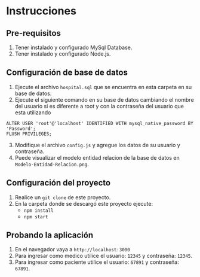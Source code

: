 # Instrucciones

## Pre-requisitos

1. Tener instalado y configurado MySql Database.
2. Tener instalado y configurado Node.js.

## Configuración de base de datos

1. Ejecute el archivo `hospital.sql` que se encuentra en esta carpeta en su base de datos.
2. Ejecute el siguiente comando en su base de datos cambiando el nombre del usuario si es diferente a root y con la contraseña del usuario que esta utilizando 
```
ALTER USER 'root'@'localhost' IDENTIFIED WITH mysql_native_password BY 'Password';
FLUSH PRIVILEGES;
```
3. Modifique el archivo `config.js` y agregue los datos de su usuario y contraseña.
4. Puede visualizar el modelo entidad relacion de la base de datos en `Modelo-Entidad-Relacion.png`.

## Configuración del proyecto

1. Realice un `git clone` de este proyecto.
2. En la carpeta donde se descargó este proyecto ejecute: 
    - `npm install`
    - `npm start`

## Probando la aplicación

1. En el navegador vaya a `http://localhost:3000`
2. Para ingresar como medico utilice el usuario: `12345` y contraseña: `12345`.
3. Para ingresar como paciente utilice el usuario: `67891` y contraseña: `67891`.